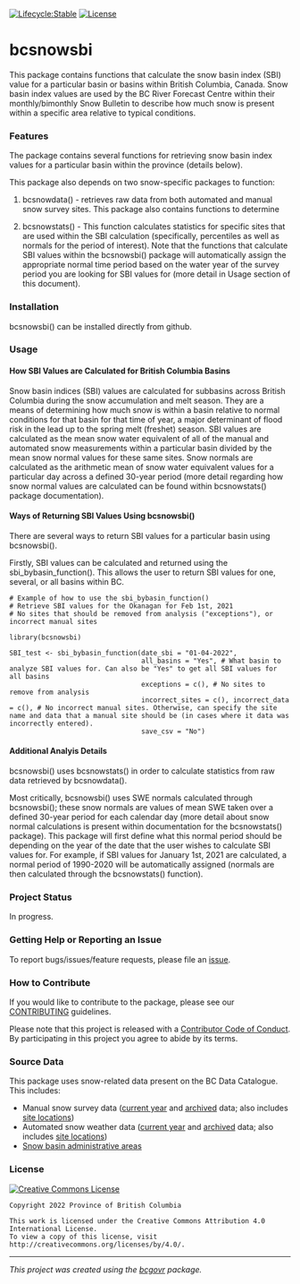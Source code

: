 
<!--
Copyright 2022 Province of British Columbia
Licensed under the Apache License, Version 2.0 (the "License");
you may not use this file except in compliance with the License.
You may obtain a copy of the License at
http://www.apache.org/licenses/LICENSE-2.0
Unless required by applicable law or agreed to in writing, software distributed under the License is distributed on an "AS IS" BASIS,
WITHOUT WARRANTIES OR CONDITIONS OF ANY KIND, either express or implied.
See the License for the specific language governing permissions and limitations under the License.
-->
<!-- badges: start -->

[![Lifecycle:Stable](https://img.shields.io/badge/Lifecycle-Stable-97ca00)](Redirect-URL)
[![License](https://img.shields.io/badge/License-Apache%202.0-blue.svg)](https://opensource.org/licenses/Apache-2.0)
<!-- badges: end -->

# bcsnowsbi

This package contains functions that calculate the snow basin index
(SBI) value for a particular basin or basins within British Columbia,
Canada. Snow basin index values are used by the BC River Forecast Centre
within their monthly/bimonthly Snow Bulletin to describe how much snow
is present within a specific area relative to typical conditions.

### Features

The package contains several functions for retrieving snow basin index
values for a particular basin within the province (details below).

This package also depends on two snow-specific packages to function:

1.  bcsnowdata() - retrieves raw data from both automated and manual
    snow survey sites. This package also contains functions to determine

2.  bcsnowstats() - This function calculates statistics for specific
    sites that are used within the SBI calculation (specifically,
    percentiles as well as normals for the period of interest). Note
    that the functions that calculate SBI values within the bcsnowsbi()
    package will automatically assign the appropriate normal time period
    based on the water year of the survey period you are looking for SBI
    values for (more detail in Usage section of this document).

### Installation

bcsnowsbi() can be installed directly from github.

### Usage

#### How SBI Values are Calculated for British Columbia Basins

Snow basin indices (SBI) values are calculated for subbasins across
British Columbia during the snow accumulation and melt season. They are
a means of determining how much snow is within a basin relative to
normal conditions for that basin for that time of year, a major
determinant of flood risk in the lead up to the spring melt (freshet)
season. SBI values are calculated as the mean snow water equivalent of
all of the manual and automated snow measurements within a particular
basin divided by the mean snow normal values for these same sites. Snow
normals are calculated as the arithmetic mean of snow water equivalent
values for a particular day across a defined 30-year period (more detail
regarding how snow normal values are calculated can be found within
bcsnowstats() package documentation).

#### Ways of Returning SBI Values Using bcsnowsbi()

There are several ways to return SBI values for a particular basin using
bcsnowsbi().

Firstly, SBI values can be calculated and returned using the
sbi_bybasin_function(). This allows the user to return SBI values for
one, several, or all basins within BC.

    # Example of how to use the sbi_bybasin_function()
    # Retrieve SBI values for the Okanagan for Feb 1st, 2021
    # No sites that should be removed from analysis ("exceptions"), or incorrect manual sites

    library(bcsnowsbi)

    SBI_test <- sbi_bybasin_function(date_sbi = "01-04-2022",
                                     all_basins = "Yes", # What basin to analyze SBI values for. Can also be "Yes" to get all SBI values for all basins
                                     exceptions = c(), # No sites to remove from analysis
                                     incorrect_sites = c(), incorrect_data = c(), # No incorrect manual sites. Otherwise, can specify the site name and data that a manual site should be (in cases where it data was incorrectly entered).
                                     save_csv = "No")

#### Additional Analyis Details

bcsnowsbi() uses bcsnowstats() in order to calculate statistics from raw
data retrieved by bcsnowdata().

Most critically, bcsnowsbi() uses SWE normals calculated through
bcsnowsbi(); these snow normals are values of mean SWE taken over a
defined 30-year period for each calendar day (more detail about snow
normal calculations is present within documentation for the
bcsnowstats() package). This package will first define what this normal
period should be depending on the year of the date that the user wishes
to calculate SBI values for. For example, if SBI values for January 1st,
2021 are calculated, a normal period of 1990-2020 will be automatically
assigned (normals are then calculated through the bcsnowstats()
function).

### Project Status

In progress.

### Getting Help or Reporting an Issue

To report bugs/issues/feature requests, please file an
[issue](https://github.com/bcgov/bcsnowsbi/issues/).

### How to Contribute

If you would like to contribute to the package, please see our
[CONTRIBUTING](CONTRIBUTING.md) guidelines.

Please note that this project is released with a [Contributor Code of
Conduct](CODE_OF_CONDUCT.md). By participating in this project you agree
to abide by its terms.

### Source Data

This package uses snow-related data present on the BC Data Catalogue.
This includes:

-   Manual snow survey data ([current
    year](https://catalogue.data.gov.bc.ca/dataset/current-season-manual-snow-survey-data)
    and
    [archived](https://catalogue.data.gov.bc.ca/dataset/archive-manual-snow-survey-data)
    data; also includes [site
    locations](https://catalogue.data.gov.bc.ca/dataset/manual-snow-survey-locations))
-   Automated snow weather data ([current
    year](https://catalogue.data.gov.bc.ca/dataset/current-season-automated-snow-weather-station-data)
    and
    [archived](https://catalogue.data.gov.bc.ca/dataset/archive-automated-snow-weather-station-data)
    data; also includes [site
    locations](https://catalogue.data.gov.bc.ca/dataset/automated-snow-weather-station-locations))
-   [Snow basin administrative
    areas](https://catalogue.data.gov.bc.ca/dataset/snow-survey-administrative-basin-areas)

### License

[![Creative Commons
License](https://i.creativecommons.org/l/by/4.0/88x31.png)](http://creativecommons.org/licenses/by/4.0/)

    Copyright 2022 Province of British Columbia

    This work is licensed under the Creative Commons Attribution 4.0 International License.
    To view a copy of this license, visit http://creativecommons.org/licenses/by/4.0/.

------------------------------------------------------------------------

*This project was created using the
[bcgovr](https://github.com/bcgov/bcgovr) package.*
